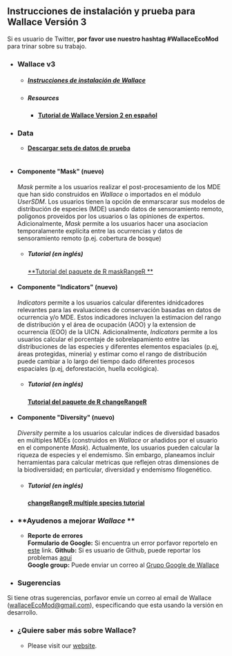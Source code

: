 ## Instrucciones de instalación y prueba para Wallace Versión 3

Si es usuario de Twitter, **por favor use nuestro  hashtag #WallaceEcoMod** para trinar sobre su trabajo.


* ### **Wallace v3**
  + ##### [Instrucciones de instalación de Wallace](installation_instructions.md)
  + ##### Resources
    + [**Tutorial de Wallace Version 2 en español**](https://wallaceecomod.github.io/wallace/articles/tutorial-v2-esp.html)

* ### Data
  + [**Descargar sets de datos de prueba**](Data.md)<br><br>


* #### **Componente "Mask" (nuevo)**
  *Mask* permite a los usuarios realizar el post-procesamiento de los MDE que han sido construidos en *Wallace* o importados en el módulo *UserSDM*.  Los usuarios tienen la opción de enmarscarar sus modelos de distribución de especies (MDE) usando datos de sensoramiento remoto, poligonos proveidos por los usuarios o las opiniones de expertos. Adicionalmente, *Mask* permite a los usuarios hacer una asociacion temporalamente explícita entre las ocurrencias y datos de sensoramiento remoto (p.ej. cobertura de bosque)
  
  + ##### Tutorial (en inglés)
    [**Tutorial del paquete de R maskRangeR  **](https://cmerow.github.io/maskRangeR/maskRangeR_Tutorial.html)


* #### **Componente "Indicators" (nuevo)**
  *Indicators* permite a los usuarios calcular diferentes idnidcadores relevantes para las evaluaciones de conservación basadas en datos de ocurrencia y/o MDE. Estos indicadores incluyen la estimacion del rango de distribución y el área de ocupación (AOO) y la extension de ocurrencia (EOO) de la UICN. Adicionalmente, *Indicators* permite a los usuarios calcular el porcentaje de sobrelapamiento entre las distribuciones de las especies y diferentes elementos espaciales (p.ej, áreas protegidas, minería) y estimar como el rango de distribución puede cambiar a lo largo del tiempo dado diferentes procesos espaciales (p.ej, deforestación, huella ecológica).

  + ##### Tutorial (en inglés)
    [**Tutorial del paquete de R changeRangeR**](https://cran.r-project.org/web/packages/changeRangeR/vignettes/singleSpeciesMetrics.pdf)


* #### **Componente "Diversity" (nuevo)**
  *Diversity* permite a los usuarios calcular indices de diversidad basados en múltiples MDEs (construidos en *Wallace* or añadidos por el usuario en el componente *Mask*). Actualmente, los usuarios pueden calcular la riqueza de especies y el endemismo. Sin embargo, planeamos incluir herramientas para calcular metricas que reflejen otras dimensiones de la biodiversidad; en particular, diversidad y endemismo filogenético.
  

  + ##### Tutorial (en inglés)
    [**changeRangeR multiple species tutorial**](https://cran.r-project.org/web/packages/changeRangeR/vignettes/BiodivMetrics.pdf)<br>
    


* ### **Ayudenos a mejorar *Wallace* **
  + **Reporte de errores**<br>
  **Formulario de Google:** Si encuentra un error porfavor reportelo en [este](https://forms.gle/gTW1FqDTaVQqTtFK7) link. 
  **Github:** Si es usuario de Github, puede reportar los problemas [aquí](https://github.com/wallaceEcoMod/wallace/issues) <br>
  **Google group:** Puede enviar un correo al [Grupo Google de Wallace](https://groups.google.com/g/wallaceEcoMod) <br>
  
* ### **Sugerencias**
Si tiene otras sugerencias, porfavor envíe un correo al email de Wallace (wallaceEcoMod@gmail.com), especificando que esta usando la versión en desarrollo.<br>

* ### ¿Quiere saber más sobre Wallace?
  + Please visit our [website](https://wallaceecomod.github.io/).


